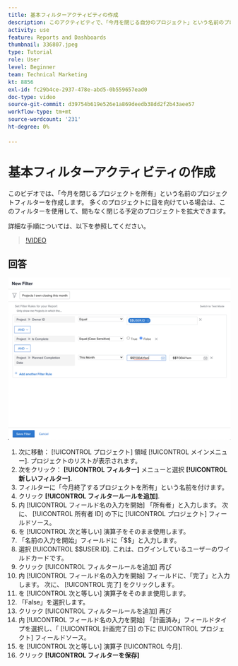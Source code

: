 ```yaml
---
title: 基本フィルターアクティビティの作成
description: このアクティビティで、「今月を閉じる自分のプロジェクト」という名前のプロジェクトフィルターを作成します。
activity: use
feature: Reports and Dashboards
thumbnail: 336807.jpeg
type: Tutorial
role: User
level: Beginner
team: Technical Marketing
kt: 8856
exl-id: fc29b4ce-2937-478e-abd5-0b559657ead0
doc-type: video
source-git-commit: d39754b619e526e1a869deedb38dd2f2b43aee57
workflow-type: tm+mt
source-wordcount: '231'
ht-degree: 0%

---
```


# 基本フィルターアクティビティの作成

このビデオでは、「今月を閉じるプロジェクトを所有」という名前のプロジェクトフィルターを作成します。 多くのプロジェクトに目を向けている場合は、このフィルターを使用して、間もなく閉じる予定のプロジェクトを拡大できます。

詳細な手順については、以下を参照してください。

>[!VIDEO](https://video.tv.adobe.com/v/336807/?quality=12)

## 回答

![新しいフィルターを作成する画面の画像](assets/basic-filter-activity-updated-6-15-21.png)

1. 次に移動： [!UICONTROL プロジェクト] 領域 [!UICONTROL メインメニュー]. プロジェクトのリストが表示されます。
1. 次をクリック： **[!UICONTROL フィルター]** メニューと選択 **[!UICONTROL 新しいフィルター]**.
1. フィルターに「今月終了するプロジェクトを所有」という名前を付けます。
1. クリック **[!UICONTROL フィルタールールを追加]**.
1. 内 [!UICONTROL フィールド名の入力を開始] 「所有者」と入力します。 次に、 [!UICONTROL 所有者 ID] の下に [!UICONTROL プロジェクト] フィールドソース。
1. を [!UICONTROL 次と等しい] 演算子をそのまま使用します。
1. 「名前の入力を開始」フィールドに「$$」と入力します。
1. 選択 [!UICONTROL $$USER.ID]. これは、ログインしているユーザーのワイルドカードです。
1. クリック [!UICONTROL フィルタールールを追加] 再び
1. 内 [!UICONTROL フィールド名の入力を開始] フィールドに、「完了」と入力します。 次に、 [!UICONTROL 完了] をクリックします。
1. を [!UICONTROL 次と等しい] 演算子をそのまま使用します。
1. 「False」を選択します。
1. クリック [!UICONTROL フィルタールールを追加] 再び
1. 内 [!UICONTROL フィールド名の入力を開始] 「計画済み」フィールドタイプを選択し、「 [!UICONTROL 計画完了日] の下に [!UICONTROL プロジェクト] フィールドソース。
1. を [!UICONTROL 次と等しい] 演算子 [!UICONTROL 今月].
1. クリック **[!UICONTROL フィルターを保存]**
